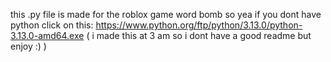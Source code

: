 this .py file is made for the roblox game word bomb so yea if you dont have python click on this: https://www.python.org/ftp/python/3.13.0/python-3.13.0-amd64.exe  ( i made this at 3 am so i dont have a good readme but enjoy :) )
